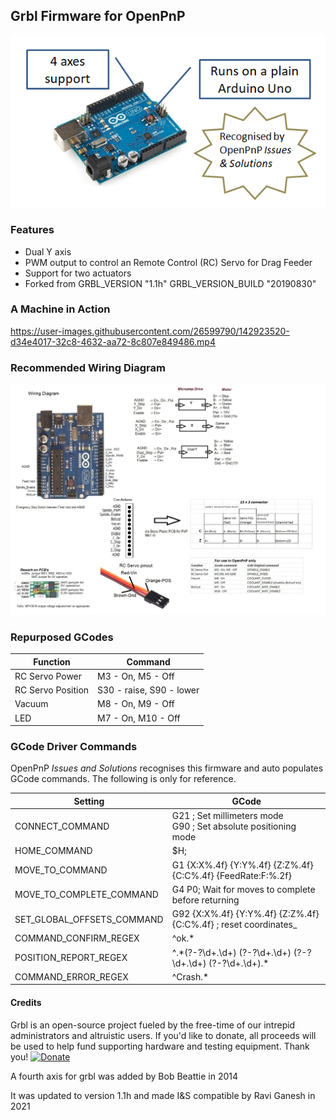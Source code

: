 ## Grbl Firmware for OpenPnP

![File](img/arduino.png)

### Features
 - Dual Y axis
 - PWM output to control an Remote Control (RC) Servo for Drag Feeder
 - Support for two actuators
 - Forked from GRBL_VERSION "1.1h" GRBL_VERSION_BUILD "20190830"


### A Machine in Action
https://user-images.githubusercontent.com/26599790/142923520-d34e4017-32c8-4632-aa72-8c807e849486.mp4

### Recommended  Wiring Diagram

![File](img/arduino_wiring.jpg)



### Repurposed GCodes
Function | Command
----|-----
RC Servo Power  | M3 - On, M5 - Off
RC Servo Position | S30 - raise, S90 - lower
Vacuum  | M8 - On, M9 - Off
LED | M7 - On, M10 - Off

### GCode Driver Commands
OpenPnP *Issues and Solutions* recognises this firmware and auto populates GCode commands. The following is only for reference.

Setting | GCode
----|-----
CONNECT_COMMAND | G21 ; Set millimeters mode <br> G90 ; Set absolute positioning mode
HOME_COMMAND | $H; 
MOVE_TO_COMMAND | G1 {X:X%.4f} {Y:Y%.4f} {Z:Z%.4f} {C:C%.4f} {FeedRate:F:%.2f}
MOVE_TO_COMPLETE_COMMAND |G4 P0; Wait for moves to complete before returning
SET_GLOBAL_OFFSETS_COMMAND | G92 {X:X%.4f} {Y:Y%.4f} {Z:Z%.4f} {C:C%.4f} ; reset coordinates_
COMMAND_CONFIRM_REGEX | ^ok.*
POSITION_REPORT_REGEX | ^.\*(?<X>-?\d+\.\d+) (?<Y>-?\d+\.\d+) (?<Z>-?\d+\.\d+) (?<C>-?\d+\.\d+).*
COMMAND_ERROR_REGEX  | ^Crash.*

#### Credits

Grbl is an open-source project fueled by the free-time of our intrepid administrators and altruistic users. If you'd like to donate, all proceeds will be used to help fund supporting hardware and testing equipment. Thank you!
[![Donate](https://www.paypalobjects.com/en_US/i/btn/btn_donate_LG.gif)](https://www.paypal.com/cgi-bin/webscr?cmd=_s-xclick&hosted_button_id=CUGXJHXA36BYW)

A fourth axis for grbl was added by Bob Beattie in 2014

It was updated to version 1.1h and made I&S compatible by Ravi Ganesh in 2021

